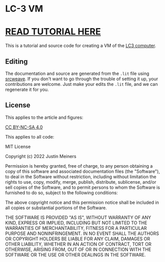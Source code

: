 # LC-3 VM

# [READ TUTORIAL HERE](https://www.jmeiners.com/lc3-vm/)

This is a tutorial and source code for creating a VM of the [LC3 computer](https://en.wikipedia.org/wiki/Little_Computer_3).

## Editing

The documentation and source are generated from the `.lit` file using [srcweave](https://github.com/justinmeiners/srcweave).
If you don't want to go through the trouble of setting it up, your contributions are welcome.
Just make your edits the `.lit` file, and we can regenerate it for you.

## License

This applies to the article and figures:

[CC BY-NC-SA 4.0](http://creativecommons.org/licenses/by-nc-sa/4.0/)

This applies to all code:

MIT License

Copyright (c) 2022 Justin Meiners

Permission is hereby granted, free of charge, to any person obtaining a copy of this software and associated documentation files (the "Software"), to deal in the Software without restriction, including without limitation the rights to use, copy, modify, merge, publish, distribute, sublicense, and/or sell copies of the Software, and to permit persons to whom the Software is furnished to do so, subject to the following conditions:

The above copyright notice and this permission notice shall be included in all copies or substantial portions of the Software.

THE SOFTWARE IS PROVIDED "AS IS", WITHOUT WARRANTY OF ANY KIND, EXPRESS OR IMPLIED, INCLUDING BUT NOT LIMITED TO THE WARRANTIES OF MERCHANTABILITY, FITNESS FOR A PARTICULAR PURPOSE AND NONINFRINGEMENT. IN NO EVENT SHALL THE AUTHORS OR COPYRIGHT HOLDERS BE LIABLE FOR ANY CLAIM, DAMAGES OR OTHER LIABILITY, WHETHER IN AN ACTION OF CONTRACT, TORT OR OTHERWISE, ARISING FROM, OUT OF OR IN CONNECTION WITH THE SOFTWARE OR THE USE OR OTHER DEALINGS IN THE SOFTWARE.
